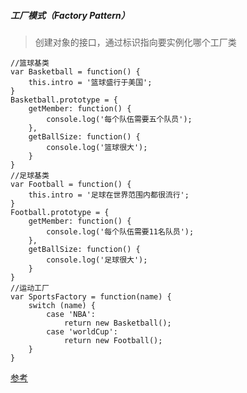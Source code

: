 ﻿##### 工厂模式（Factory Pattern）
>创建对象的接口，通过标识指向要实例化哪个工厂类


```
//篮球基类
var Basketball = function() {
    this.intro = '篮球盛行于美国';
}
Basketball.prototype = {
    getMember: function() {
        console.log('每个队伍需要五个队员');
    },
    getBallSize: function() {
        console.log('篮球很大');
    }
}
//足球基类
var Football = function() {
    this.intro = '足球在世界范围内都很流行';
}
Football.prototype = {
    getMember: function() {
        console.log('每个队伍需要11名队员');
    },
    getBallSize: function() {
        console.log('足球很大');
    }
}
//运动工厂
var SportsFactory = function(name) {
    switch (name) {
        case 'NBA':
            return new Basketball();
        case 'worldCup':
            return new Football();
    }
}
```
  

[参考](https://www.cnblogs.com/niehang/p/10565765.html)